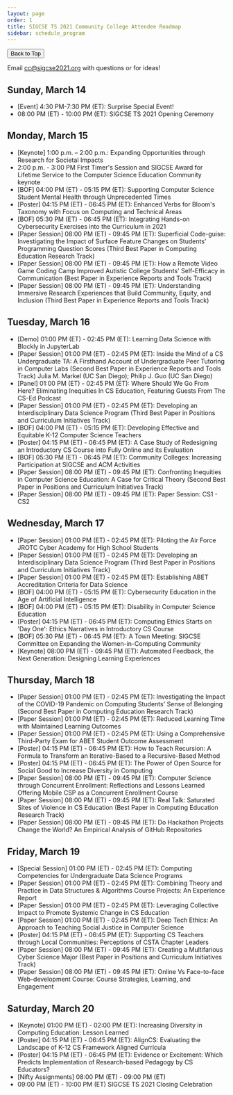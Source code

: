 ```yaml
---
layout: page
order: 1
title: SIGCSE TS 2021 Community College Attendee Roadmap
sidebar: schedule_program
---
```


<button onclick="topFunction()" id="toTopButton" title="Go to top">Back to Top</button> 

Email [cc@sigcse2021.org](mailto:cc@sigcse2021.org) with questions or for ideas!

## Sunday, March 14

* [Event] 4:30 PM-7:30 PM (ET): Surprise Special Event!
* 08:00 PM (ET) - 10:00 PM (ET): SIGCSE TS 2021 Opening Ceremony

## Monday, March 15

* [Keynote] 1:00 p.m. – 2:00 p.m.: Expanding Opportunities through Research for Societal Impacts
* 2:00 p.m. - 3:00 PM First Timer's Session and SIGCSE Award for Lifetime Service to the Computer Science Education Community keynote
* [BOF] 04:00 PM (ET) - 05:15 PM (ET): Supporting Computer Science Student Mental Health through Unprecedented Times
* [Poster] 04:15 PM (ET) - 06:45 PM (ET): Enhanced Verbs for Bloom's Taxonomy with Focus on Computing and Technical Areas
* [BOF] 05:30 PM (ET) - 06:45 PM (ET): Integrating Hands-on Cybersecurity Exercises into the Curriculum in 2021
* [Paper Session] 08:00 PM (ET) - 09:45 PM (ET): Superficial Code-guise: Investigating the Impact of Surface Feature Changes on Students' Programming Question Scores (Third Best Paper in Computing Education Research Track)
* [Paper Session] 08:00 PM (ET) - 09:45 PM (ET): How a Remote Video Game Coding Camp Improved Autistic College Students' Self-Efficacy in Communication (Best Paper in Experience Reports and Tools Track)
* [Paper Session] 08:00 PM (ET) - 09:45 PM (ET): Understanding Immersive Research Experiences that Build Community, Equity, and Inclusion (Third Best Paper in Experience Reports and Tools Track)

## Tuesday, March 16

* [Demo] 01:00 PM (ET) - 02:45 PM (ET): Learning Data Science with Blockly in JupyterLab
* [Paper Session] 01:00 PM (ET) - 02:45 PM (ET): Inside the Mind of a CS Undergraduate TA: A Firsthand Account of Undergraduate Peer Tutoring in Computer Labs (Second Best Paper in Experience Reports and Tools Track) Julia M. Markel (UC San Diego); Philip J. Guo (UC San Diego)
* [Panel] 01:00 PM (ET) - 02:45 PM (ET): Where Should We Go From Here? Eliminating Inequities In CS Education, Featuring Guests From The CS-Ed Podcast
* [Paper Session] 01:00 PM (ET) - 02:45 PM (ET): Developing an Interdisciplinary Data Science Program (Third Best Paper in Positions and Curriculum Initiatives Track)
* [BOF] 04:00 PM (ET) - 05:15 PM (ET): Developing Effective and Equitable K-12 Computer Science Teachers
* [Poster] 04:15 PM (ET) - 06:45 PM (ET): A Case Study of Redesigning an Introductory CS Course into Fully Online and its Evaluation
* [BOF] 05:30 PM (ET) - 06:45 PM (ET): Community Colleges: Increasing Participation at SIGCSE and ACM Activities
* [Paper Session] 08:00 PM (ET) - 09:45 PM (ET): Confronting Inequities in Computer Science Education: A Case for Critical Theory (Second Best Paper in Positions and Curriculum Initiatives Track)
* [Paper Session] 08:00 PM (ET) - 09:45 PM (ET): Paper Session: CS1 - CS2

## Wednesday, March 17

* [Paper Session] 01:00 PM (ET) - 02:45 PM (ET): Piloting the Air Force JROTC Cyber Academy for High School Students
* [Paper Session] 01:00 PM (ET) - 02:45 PM (ET): Developing an Interdisciplinary Data Science Program (Third Best Paper in Positions and Curriculum Initiatives Track)
* [Paper Session] 01:00 PM (ET) - 02:45 PM (ET): Establishing ABET Accreditation Criteria for Data Science
* [BOF] 04:00 PM (ET) - 05:15 PM (ET): Cybersecurity Education in the Age of Artificial Intelligence
* [BOF] 04:00 PM (ET) - 05:15 PM (ET): Disability in Computer Science Education
* [Poster] 04:15 PM (ET) - 06:45 PM (ET): Computing Ethics Starts on 'Day One': Ethics Narratives in Introductory CS Course
* [BOF] 05:30 PM (ET) - 06:45 PM (ET): A Town Meeting: SIGCSE Committee on Expanding the Women-in-Computing Community
* [Keynote] 08:00 PM (ET) - 09:45 PM (ET): Automated Feedback, the Next Generation: Designing Learning Experiences

## Thursday, March 18

* [Paper Session] 01:00 PM (ET) - 02:45 PM (ET): Investigating the Impact of the COVID-19 Pandemic on Computing Students' Sense of Belonging (Second Best Paper in Computing Education Research Track)
* [Paper Session] 01:00 PM (ET) - 02:45 PM (ET): Reduced Learning Time with Maintained Learning Outcomes
* [Paper Session] 01:00 PM (ET) - 02:45 PM (ET): Using a Comprehensive Third-Party Exam for ABET Student Outcome Assessment
* [Poster] 04:15 PM (ET) - 06:45 PM (ET): How to Teach Recursion: A Formula to Transform an Iterative-Based to a Recursive-Based Method
* [Poster] 04:15 PM (ET) - 06:45 PM (ET): The Power of Open Source for Social Good to Increase Diversity in Computing
* [Paper Session] 08:00 PM (ET) - 09:45 PM (ET): Computer Science through Concurrent Enrollment: Reflections and Lessons Learned Offering Mobile CSP as a Concurrent Enrollment Course
* [Paper Session] 08:00 PM (ET) - 09:45 PM (ET): Real Talk: Saturated Sites of Violence in CS Education (Best Paper in Computing Education Research Track)
* [Paper Session] 08:00 PM (ET) - 09:45 PM (ET): Do Hackathon Projects Change the World? An Empirical Analysis of GitHub Repositories

## Friday, March 19

* [Special Session] 01:00 PM (ET) - 02:45 PM (ET): Computing Competencies for Undergraduate Data Science Programs
* [Paper Session] 01:00 PM (ET) - 02:45 PM (ET): Combining Theory and Practice in Data Structures & Algorithms Course Projects: An Experience Report
* [Paper Session] 01:00 PM (ET) - 02:45 PM (ET): Leveraging Collective Impact to Promote Systemic Change in CS Education
* [Paper Session] 01:00 PM (ET) - 02:45 PM (ET): Deep Tech Ethics: An Approach to Teaching Social Justice in Computer Science
* [Poster] 04:15 PM (ET) - 06:45 PM (ET): Supporting CS Teachers through Local Communities: Perceptions of CSTA Chapter Leaders
* [Paper Session] 08:00 PM (ET) - 09:45 PM (ET): Creating a Multifarious Cyber Science Major (Best Paper in Positions and Curriculum Initiatives Track)
* [Paper Session] 08:00 PM (ET) - 09:45 PM (ET): Online Vs Face-to-face Web-development Course: Course Strategies, Learning, and Engagement

## Saturday, March 20 

* [Keynote] 01:00 PM (ET) - 02:00 PM (ET): Increasing Diversity in Computing Education: Lesson Learned
* [Poster] 04:15 PM (ET) - 06:45 PM (ET): AlignCS: Evaluating the Landscape of K-12 CS Framework Aligned Curricula
* [Poster] 04:15 PM (ET) - 06:45 PM (ET): Evidence or Excitement: Which Predicts Implementation of Research-based Pedagogy by CS Educators?
* [Nifty Assignments] 08:00 PM (ET) - 09:00 PM (ET)
* 09:00 PM (ET) - 10:00 PM (ET) SIGCSE TS 2021 Closing Celebration
